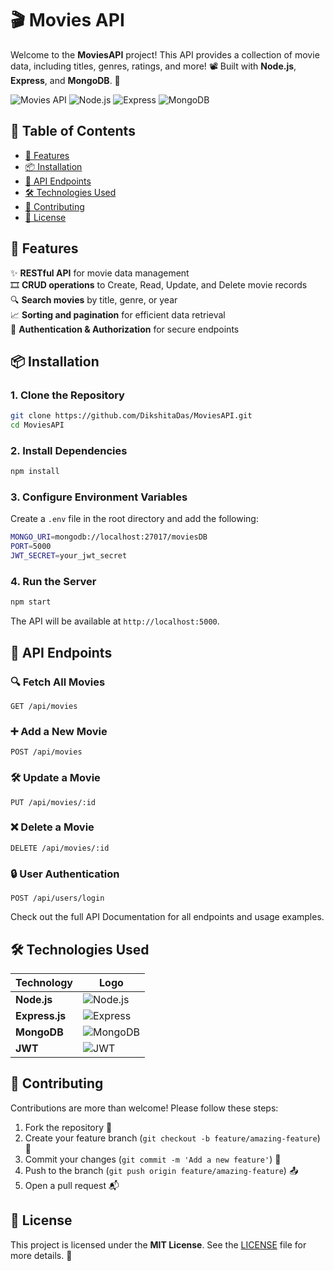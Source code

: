 # 🎬 Movies API

Welcome to the **MoviesAPI** project! This API provides a collection of movie data, including titles, genres, ratings, and more! 📽️ Built with **Node.js**, **Express**, and **MongoDB**. 🍿

![Movies API](https://img.shields.io/badge/MoviesAPI-REST%20API-green.svg)
![Node.js](https://img.shields.io/badge/Node.js-v16.13.0-green.svg)
![Express](https://img.shields.io/badge/Express.js-v4.17.1-yellow.svg)
![MongoDB](https://img.shields.io/badge/MongoDB-v4.4-blue.svg)

## 📝 Table of Contents
- [🚀 Features](#-features)
- [📦 Installation](#-installation)
- [📖 API Endpoints](#-api-endpoints)
- [🛠 Technologies Used](#-technologies-used)
- [🤝 Contributing](#-contributing)
- [📄 License](#-license)

## 🚀 Features
✨ **RESTful API** for movie data management  
🎞 **CRUD operations** to Create, Read, Update, and Delete movie records  
🔍 **Search movies** by title, genre, or year  
📈 **Sorting and pagination** for efficient data retrieval  
🔐 **Authentication & Authorization** for secure endpoints  

## 📦 Installation

### 1. Clone the Repository
```bash
git clone https://github.com/DikshitaDas/MoviesAPI.git
cd MoviesAPI
```

### 2. Install Dependencies
```bash
npm install
```

### 3. Configure Environment Variables
Create a `.env` file in the root directory and add the following:
```bash
MONGO_URI=mongodb://localhost:27017/moviesDB
PORT=5000
JWT_SECRET=your_jwt_secret
```

### 4. Run the Server
```bash
npm start
```
The API will be available at `http://localhost:5000`.

## 📖 API Endpoints

### 🔍 Fetch All Movies
```http
GET /api/movies
```

### ➕ Add a New Movie
```http
POST /api/movies
```

### 🛠️ Update a Movie
```http
PUT /api/movies/:id
```

### ❌ Delete a Movie
```http
DELETE /api/movies/:id
```

### 🔒 User Authentication
```http
POST /api/users/login
```

Check out the full API Documentation for all endpoints and usage examples.

## 🛠 Technologies Used

| Technology | Logo |
|------------|------|
| **Node.js** | ![Node.js](https://img.shields.io/badge/Node.js-v16.13.0-green.svg) |
| **Express.js** | ![Express](https://img.shields.io/badge/Express.js-v4.17.1-yellow.svg) |
| **MongoDB** | ![MongoDB](https://img.shields.io/badge/MongoDB-v4.4-blue.svg) |
| **JWT** | ![JWT](https://img.shields.io/badge/JWT-JSON%20Web%20Token-red.svg) |

## 🤝 Contributing

Contributions are more than welcome! Please follow these steps:

1. Fork the repository 🍴
2. Create your feature branch (`git checkout -b feature/amazing-feature`) 🚧
3. Commit your changes (`git commit -m 'Add a new feature'`) 📝
4. Push to the branch (`git push origin feature/amazing-feature`) 📤
5. Open a pull request 📬

## 📄 License

This project is licensed under the **MIT License**. See the [LICENSE](LICENSE) file for more details. 📃

